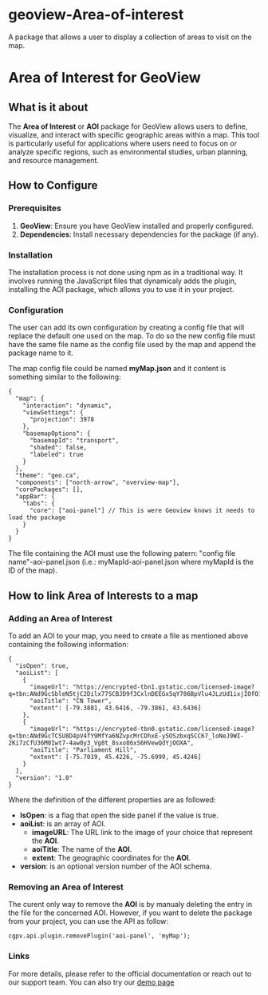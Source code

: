 # geoview-Area-of-interest

A package that allows a user to display a collection of areas to visit on the map.

# Area of Interest for GeoView

## What is it about

The **Area of Interest** or **AOI** package for GeoView allows users to define, visualize, and interact with specific geographic areas within a map. This tool is particularly useful for applications where users need to focus on or analyze specific regions, such as environmental studies, urban planning, and resource management.

## How to Configure

### Prerequisites

1. **GeoView**: Ensure you have GeoView installed and properly configured.
2. **Dependencies**: Install necessary dependencies for the package (if any).

### Installation

The installation process is not done using npm as in a traditional way. It involves running the JavaScript files that dynamicaly adds the plugin, installing the AOI package, which allows you to use it in your project.

### Configuration

The user can add its own configuration by creating a config file that will replace the default one used on the map. To do so the new config file must have the same file name as the config file used by the map and append the package name to it.

The map config file could be named **myMap.json** and it content is something similar to the following:

```
{
  "map": {
    "interaction": "dynamic",
    "viewSettings": {
      "projection": 3978
    },
    "basemapOptions": {
      "basemapId": "transport",
      "shaded": false,
      "labeled": true
    }
  },
  "theme": "geo.ca",
  "components": ["north-arrow", "overview-map"],
  "corePackages": [],
  "appBar": {
    "tabs": {
      "core": ["aoi-panel"] // This is were Geoview knows it needs to load the package
    }
  }
}
```

The file containing the AOI must use the following patern: "config file name"-aoi-panel.json (i.e.: myMapId-aoi-panel.json where myMapId is the ID of the map).

## How to link Area of Interests to a map

### Adding an Area of Interest

To add an AOI to your map, you need to create a file as mentioned above containing the following information:

```
{
  "isOpen": true,
  "aoiList": [
    {
      "imageUrl": "https://encrypted-tbn1.gstatic.com/licensed-image?q=tbn:ANd9GcSbleN5tjC2Dilx77SCBJD9f3CxlnDEEGx5qY786BpVlu4JLzUd1ixjIOfO1WX5mJjUQLmSSg4JFuNWgqGZJZDV7LBH8y3QBz3KrjuHdg",
      "aoiTitle": "CN Tower",
      "extent": [-79.3881, 43.6416, -79.3861, 43.6436]
    },
    {
      "imageUrl": "https://encrypted-tbn0.gstatic.com/licensed-image?q=tbn:ANd9GcTCSU8D4pV4fY9MfYa6NZvpcMrCDhxE-ySOSzbxqSCC67_loNeJ9WI-2Ki7zCfU36M0Iwt7-4aw0y3_Vg8t_8sxo86xS6HVewQdYjOOXA",
      "aoiTitle": "Parliament Hill",
      "extent": [-75.7019, 45.4226, -75.6999, 45.4246]
    }
  ],
  "version": "1.0"
}
```
Where the definition of the different properties are as followed:
- **IsOpen**: is a flag that open the side panel if the value is true.
- **aoiList**: is an array of AOI.
  - **imageURL**: The URL link to the image of your choice that represent the **AOI**.
  - **aoiTitle**: The name of the **AOI**.
  - **extent**: The geographic coordinates for the **AOI**.
- **version**: is an optional version number of the AOI schema.

### Removing an Area of Interest

The curent only way to remove the **AOI** is by manualy deleting the entry in the file for the concerned AOI. However, if you want to delete the package from your project, you can use the API as follow:

```
cgpv.api.plugin.removePlugin('aoi-panel', 'myMap');
```

### Links
For more details, please refer to the official documentation or reach out to our support team. You can also try our [demo page](https://canadian-geospatial-platform.github.io/geoview/public/demos-navigator.html?config=./configs/navigator/26-package-area-of-interest.json)